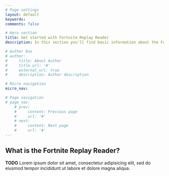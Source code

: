 ```yaml
---
# Page settings
layout: default
keywords:
comments: false

# Hero section
title: Get started with Fortnite Replay Reader
description: In this section you'll find basic information about the Fortnite Replay Reader and how to install it and use it properly. If you're first time user then you should read Getting Started section first.

# Author box
# author:
#     title: About Author
#     title_url: '#'
#     external_url: true
#     description: Author description

# Micro navigation
micro_nav:

# Page navigation
# page_nav:
    # prev:
    #     content: Previous page
    #     url: '#'
    # next:
    #     content: Next page
    #     url: '#'
---
```


##  What is the Fortnite Replay Reader?
<div class="callout callout--info">
    <p><strong>TODO</strong> Lorem ipsum dolor sit amet, consectetur adipisicing elit, sed do eiusmod tempor incididunt ut labore et dolore magna aliqua.</p>
</div>
